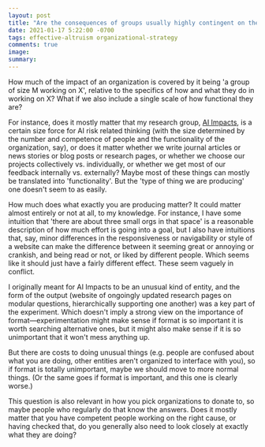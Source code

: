 ```yaml
---
layout: post
title: "Are the consequences of groups usually highly contingent on their details?"
date: 2021-01-17 5:22:00 -0700
tags: effective-altruism organizational-strategy
comments: true
image:
summary:
---
```

How much of the impact of an organization is covered by it being 'a group of size M working on X', relative to the specifics of how and what they do in working on X? What if we also include a single scale of how functional they are?

For instance, does it mostly matter that my research group, [AI Impacts](https://aiimpacts.org/), is a certain size force for AI risk related thinking (with the size determined by the number and competence of people and the functionality of the organization, say), or does it matter whether we write journal articles or news stories or blog posts or research pages, or whether we choose our projects collectively vs. individually, or whether we get most of our feedback internally vs. externally? Maybe most of these things can mostly be translated into 'functionality'. But the 'type of thing we are producing' one doesn't seem to as easily.

How much does what exactly you are producing matter? It could matter almost entirely or not at all, to my knowledge. For instance, I have some intuition that 'there are about three small orgs in that space' is a reasonable description of how much effort is going into a goal, but I also have intuitions that, say, minor differences in the responsiveness or navigability or style of a website can make the difference between it seeming great or annoying or crankish, and being read or not, or liked by different people. Which seems like it should just have a fairly different effect. These seem vaguely in conflict.

I originally meant for AI Impacts to be an unusual kind of entity, and the form of the output (website of ongoingly updated research pages on modular questions, hierarchically supporting one another) was a key part of the experiment. Which doesn't imply a strong view on the importance of format&mdash;experimentation might make sense if format is so important it is worth searching alternative ones, but it might also make sense if it is so unimportant that it won't mess anything up.

But there are costs to doing unusual things (e.g. people are confused about what you are doing, other entities aren't organized to interface with you), so if format is totally unimportant, maybe we should move to more normal things. (Or the same goes if format is important, and this one is clearly worse.)

This question is also relevant in how you pick organizations to donate to, so maybe people who regularly do that know the answers. Does it mostly matter that you have competent people working on the right cause, or having checked that, do you generally also need to look closely at exactly what they are doing?
